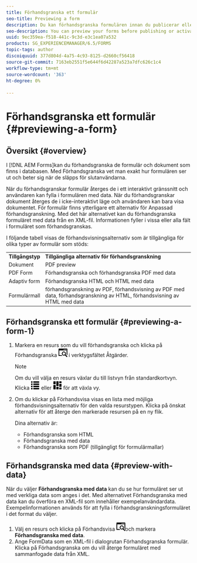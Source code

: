 ```yaml
---
title: Förhandsgranska ett formulär
seo-title: Previewing a form
description: Du kan förhandsgranska formulären innan du publicerar eller aktiverar dem för att säkerställa att de motsvarar förväntningarna. Alternativen för förhandsgranskning kan variera mellan olika formulärtyper som stöds.
seo-description: You can preview your forms before publishing or activating to ensure it meets the expectations. Preview options may vary across the supported form types.
uuid: 9ec359ea-f518-441c-9c3d-e3c1ea07a532
products: SG_EXPERIENCEMANAGER/6.5/FORMS
topic-tags: author
discoiquuid: 377d804d-4a75-4c93-8125-d2660cf56418
source-git-commit: 7163eb2551f5e644f6d42287a523a7dfc626c1c4
workflow-type: tm+mt
source-wordcount: '363'
ht-degree: 0%

---
```



# Förhandsgranska ett formulär {#previewing-a-form}

## Översikt {#overview}

I [!DNL AEM Forms]kan du förhandsgranska de formulär och dokument som finns i databasen. Med Förhandsgranska vet man exakt hur formulären ser ut och beter sig när de släpps för slutanvändarna.

När du förhandsgranskar formulär återges de i ett interaktivt gränssnitt och användaren kan fylla i formulären med data. När du förhandsgranskar dokument återges de i icke-interaktivt läge och användaren kan bara visa dokumentet. För formulär finns ytterligare ett alternativ för Anpassad förhandsgranskning. Med det här alternativet kan du förhandsgranska formuläret med data från en XML-fil. Informationen fyller i vissa eller alla fält i formuläret som förhandsgranskas.

I följande tabell visas de förhandsvisningsalternativ som är tillgängliga för olika typer av formulär som stöds:

<table>
 <tbody>
  <tr>
   <td><strong>Tillgångstyp</strong><br /> </td>
   <td><strong>Tillgängliga alternativ för förhandsgranskning</strong><br /> </td>
  </tr>
  <tr>
   <td>Dokument</td>
   <td>PDF preview</td>
  </tr>
  <tr>
   <td>PDF Form</td>
   <td>Förhandsgranska och förhandsgranska PDF med data<br /> </td>
  </tr>
  <tr>
   <td>Adaptiv form</td>
   <td>Förhandsgranska HTML och HTML med data</td>
  </tr>
  <tr>
   <td>Formulärmall</td>
   <td>förhandsgranskning av PDF, förhandsvisning av PDF med data, förhandsgranskning av HTML, förhandsvisning av HTML med data<br /> </td>
  </tr>
 </tbody>
</table>

## Förhandsgranska ett formulär {#previewing-a-form-1}

1. Markera en resurs som du vill förhandsgranska och klicka på Förhandsgranska ![aem6forms_preview](assets/aem6forms_preview.png) i verktygsfältet Åtgärder.

   >[!NOTE]
   >
   >Om du vill välja en resurs växlar du till listvyn från standardkortvyn. Klicka ![aem6forms_viewlist](assets/aem6forms_viewlist.png) eller ![aem6forms_viewcard](assets/aem6forms_viewcard.png) för att växla vy.

1. Om du klickar på Förhandsvisa visas en lista med möjliga förhandsvisningsalternativ för den valda resurstypen. Klicka på önskat alternativ för att återge den markerade resursen på en ny flik.

   Dina alternativ är:

   * Förhandsgranska som HTML
   * Förhandsgranska med data
   * Förhandsgranska som PDF (tillgängligt för formulärmallar)

## Förhandsgranska med data {#preview-with-data}

När du väljer **Förhandsgranska med data** kan du se hur formuläret ser ut med verkliga data som anges i det. Med alternativet Förhandsgranska med data kan du överföra en XML-fil som innehåller exempelanvändardata. Exempelinformationen används för att fylla i förhandsgranskningsformuläret i det format du väljer.

1. Välj en resurs och klicka på Förhandsvisa ![aem6forms_preview](assets/aem6forms_preview.png)och markera **Förhandsgranska med data**.
1. Ange FormData som en XML-fil i dialogrutan Förhandsgranska formulär. Klicka på Förhandsgranska om du vill återge formuläret med sammanfogade data från XML.

